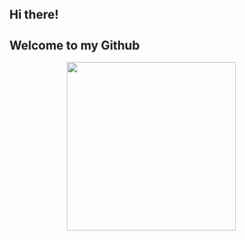 ## Hi there!
## Welcome to my Github
<!-- <a href="https://github.com/ruzhan05/github-readme-stats">
  <img height=300 align="center" src="https://github-readme-stats.vercel.app/api/top-langs/?username=ruzhan05&hide=dart" />
</a>
-->
<div align="center">
  <a href="https://github.com/ruzhan05/github-readme-stats">
    <img height=300 src="https://github-readme-stats.vercel.app/api/top-langs/?username=ruzhan05&hide=dart&bg_color=ffffff" />
  </a>
</div>
<!--
**ruzhan05/ruzhan05** is a ✨ _special_ ✨ repository because its `README.md` (this file) appears on your GitHub profile.

Here are some ideas to get you started:

- 🔭 I’m currently working on ...
- 🌱 I’m currently learning ...
- 👯 I’m looking to collaborate on ...
- 🤔 I’m looking for help with ...
- 💬 Ask me about ...
- 📫 How to reach me: ...
- 😄 Pronouns: ...
- ⚡ Fun fact: ...
-->
